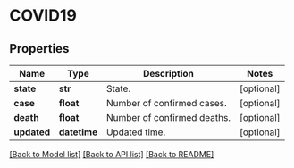 # COVID19

## Properties
Name | Type | Description | Notes
------------ | ------------- | ------------- | -------------
**state** | **str** | State. | [optional] 
**case** | **float** | Number of confirmed cases. | [optional] 
**death** | **float** | Number of confirmed deaths. | [optional] 
**updated** | **datetime** | Updated time. | [optional] 

[[Back to Model list]](../README.md#documentation-for-models) [[Back to API list]](../README.md#documentation-for-api-endpoints) [[Back to README]](../README.md)


